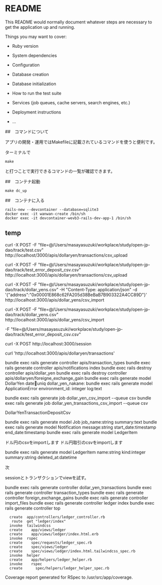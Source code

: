 # README

This README would normally document whatever steps are necessary to get the
application up and running.

Things you may want to cover:

* Ruby version

* System dependencies

* Configuration

* Database creation

* Database initialization

* How to run the test suite

* Services (job queues, cache servers, search engines, etc.)

* Deployment instructions

* ...

##　コマンドについて

アプリの開発・運用ではMakefileに記載されているコマンドを使うと便利です。

ターミナルで

```
make
```

と打つことで実行できるコマンドの一覧が確認できます。


##　コンテナ起動

```
make dc_up
```

##　コンテナに入る

```
rails-new --devcontainer --database=sqlite3
docker exec -it wanwan-create /bin/sh
docker exec -it devcontainer-wevb3-rails-dev-app-1 /bin/sh
```

## temp

curl -X POST -F "file=@/Users/masayasuzuki/workplace/study/open-jp-dao/track/test.csv" http://localhost/3000/apis/dollaryen/transactions/csv_upload

curl -X POST -F "file=@/Users/masayasuzuki/workplace/study/open-jp-dao/track/test_error_deposit_csv.csv" http://localhost:3000/apis/dollaryen/transactions/csv_upload

curl -X POST -F "file=@/Users/masayasuzuki/workplace/study/open-jp-dao/track/dollar_yens.csv" -H "Content-Type: application/json" -d '{"address":"0x00001E868c62FA205d38BeBaB7B903322A4CC89D"}' http://localhost:3000/apis/dollar_yens/csv_import

curl -X POST -F "file=@/Users/masayasuzuki/workplace/study/open-jp-dao/track/dollar_yens.csv" http://localhost:3000/apis/dollar_yens/csv_import


-F "file=@/Users/masayasuzuki/workplace/study/open-jp-dao/track/test_error_deposit_csv.csv"

curl -X POST http://localhost:3000/session

curl  'http://localhost:3000/apis/dollaryen/transactions'

bundle exec rails generate controller apis/transaction_types
bundle exec rails generate controller apis/notifications index
bundle exec rails destroy controller apis/dollar_yen
bundle exec rails destroy controller apis/dollaryen/foreigne_exchange_gain
bundle exec rails generate model DollarYen date:date:uniq dollar_yen_nakane:
bundle exec rails generate model ApplicationError environment_id: integer log:text


bundle exec rails generate job dollar_yen_csv_import --queue csv
bundle exec rails generate job dollar_yen_transactions_csv_import --queue csv

DollarYenTransactionDepositCsv

bundle exec rails generate model Job job_name:string summary:text
bundle exec rails generate model Notification message:string start_date:timestamp end_date:timestamp
bundle exec rails generate model LedgerItem

ドル円のcsvをimportします
ドル円取引のcsvをimportします

 
bundle exec  rails generate model LedgerItem name:string kind:integer summary:string deleted_at:datetime


次

sessionとトランザクションでviewを試す。

bundle exec rails generate controller dollar_yen_transactions
bundle exec rails generate controller transaction_types
bundle exec rails generate controller foreign_exchange_gains
bundle exec rails generate controller import_files
bundle exec rails generate controller ledger index
bundle exec rails generate controller top

      create  app/controllers/ledger_controller.rb
       route  get "ledger/index"
      invoke  tailwindcss
      create    app/views/ledger
      create    app/views/ledger/index.html.erb
      invoke  rspec
      create    spec/requests/ledger_spec.rb
      create    spec/views/ledger
      create    spec/views/ledger/index.html.tailwindcss_spec.rb
      invoke  helper
      create    app/helpers/ledger_helper.rb
      invoke    rspec
      create      spec/helpers/ledger_helper_spec.rb
Coverage report generated for RSpec to /usr/src/app/coverage.
